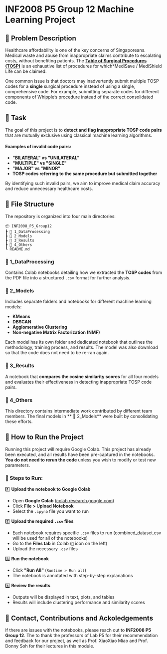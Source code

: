 # INF2008 P5 Group 12 Machine Learning Project  

## 📌 Problem Description  
Healthcare affordability is one of the key concerns of Singaporeans. Medical waste and abuse from inappropriate claims contribute to escalating costs, without benefiting patients. The [**Table of Surgical Procedures (TOSP)**](https://isomer-user-content.by.gov.sg/3/ca783b21-2842-4431-b2f0-3934be261852/table-of-surgical-procedures-(as-of-1-jan-2024).pdf) is an exhaustive list of procedures for which*MediSave / MediShield Life can be claimed.  

One common issue is that doctors may inadvertently submit multiple TOSP codes for a **single** surgical procedure instead of using a single, comprehensive code. For example, submitting separate codes for different components of Whipple’s procedure instead of the correct consolidated code.  

## 🎯 Task  

The goal of this project is to **detect and flag inappropriate TOSP code pairs** that are mutually exclusive using classical machine learning algorithms.  

####  Examples of invalid code pairs:
- **"BILATERAL" vs "UNILATERAL"**  
- **"MULTIPLE" vs "SINGLE"**  
- **"MAJOR" vs "MINOR"**  
- **TOSP codes referring to the same procedure but submitted together**  

By identifying such invalid pairs, we aim to improve medical claim accuracy and reduce unnecessary healthcare costs. 

## 📂 File Structure  

The repository is organized into four main directories:  

```
📦 INF2008_P5_Group12
┣ 📂 1_DataProcessing
┣ 📂 2_Models
┣ 📂 3_Results
┣ 📂 4_Others
┗ README.md
```

### 📌 1_DataProcessing  
Contains Colab notebooks detailing how we extracted the **TOSP codes** from the PDF file into a structured `.csv` format for further analysis.  

### 📌 2_Models  
Includes separate folders and notebooks for different machine learning models:  
- **KMeans**  
- **DBSCAN**  
- **Agglomerative Clustering**  
- **Non-negative Matrix Factorization (NMF)**  

Each model has its own folder and dedicated notebook that outlines the methodology, training process, and results. The model was also download so that the code does not need to be re-ran again.  

### 📌 3_Results  
A notebook that **compares the cosine similarity scores** for all four models and evaluates their effectiveness in detecting inappropriate TOSP code pairs.  

### 📌 4_Others  
This directory contains intermediate work contributed by different team members. The final models in ** 📂 2_Models** were built by consolidating these efforts.  



## 🚀 How to Run the Project  

Running this project will require Google Colab. This project has already been executed, and all results have been pre-captured in the notebooks. **You do not need to rerun the code** unless you wish to modify or test new parameters.    

### **📌 Steps to Run:**
1️⃣ **Upload the notebook to Google Colab**  
   - Open **Google Colab** ([colab.research.google.com](https://colab.research.google.com))  
   - Click **File > Upload Notebook**  
   - Select the `.ipynb` file you want to run  

2️⃣ **Upload the required `.csv` files**  
   - Each notebook requires specific `.csv` files to run (combined_dataset.csv will be used for all of the notebooks)  
   - Go to the **Files tab** in Colab (`📁` icon on the left)  
   - Upload the necessary `.csv` files  

3️⃣ **Run the notebook**  
   - Click **"Run All"** (`Runtime > Run all`)
   - The notebook is annotated with step-by-step explanations  

4️⃣ **Review the results**  
   - Outputs will be displayed in text, plots, and tables 
   - Results will include clustering performance and similarity scores 

## 📢 Contact, Contributions and Ackoledgements
If there are issues with the notebooks, please reach out to **INF2008 P5 Group 12**. The to thank the professors of Lab P5 for their recommendation and feedback for our project, as well as Prof. XiaoXiao Miao and Prof. Donny Soh for their lectures in this module.

